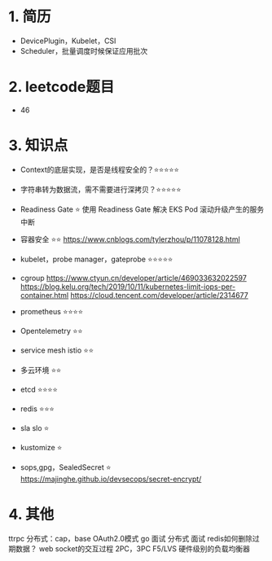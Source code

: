 
# 1. 简历

- DevicePlugin，Kubelet，CSI
- Scheduler，批量调度时候保证应用批次


# 2. leetcode题目

- 46

# 3. 知识点

- Context的底层实现，是否是线程安全的？⭐⭐⭐⭐⭐
- 字符串转为数据流，需不需要进行深拷贝？⭐⭐⭐⭐⭐

- Readiness Gate ⭐
使用 Readiness Gate 解决 EKS Pod 滚动升级产生的服务中断

- 容器安全 ⭐⭐
https://www.cnblogs.com/tylerzhou/p/11078128.html


- kubelet，probe manager，gateprobe ⭐⭐⭐⭐⭐

- cgroup
https://www.ctyun.cn/developer/article/469033632022597
https://blog.kelu.org/tech/2019/10/11/kubernetes-limit-iops-per-container.html
https://cloud.tencent.com/developer/article/2314677


- prometheus ⭐⭐⭐⭐
- Opentelemetry ⭐⭐
- service mesh istio ⭐⭐
- 多云环境 ⭐⭐
- etcd  ⭐⭐⭐⭐
- redis ⭐⭐⭐
- sla slo ⭐
- kustomize ⭐
- sops,gpg，SealedSecret ⭐
https://majinghe.github.io/devsecops/secret-encrypt/


# 4. 其他

ttrpc
分布式：cap，base
OAuth2.0模式
go 面试
分布式 面试
redis如何删除过期数据？
web socket的交互过程
2PC，3PC
F5/LVS 硬件级别的负载均衡器


